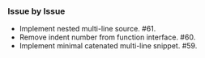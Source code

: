 ### Issue by Issue

 * Implement nested multi-line source. #61.
 * Remove indent number from function interface. #60.
 * Implement minimal catenated multi-line snippet. #59.
